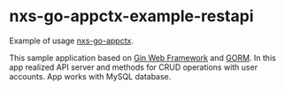 # nxs-go-appctx-example-restapi

Example of usage [nxs-go-appctx](https://github.com/nixys/nxs-go-appctx).

This sample application based on [Gin Web Framework](github.com/gin-gonic/gin) and [GORM](https://github.com/go-gorm/gorm). In this app realized API server and methods for CRUD operations with user accounts. App works with MySQL database.
